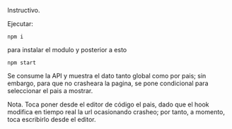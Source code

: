 Instructivo.

Ejecutar:
```
npm i 
```

para instalar el modulo y posterior a esto
```
npm start
```

Se consume la API y muestra el dato tanto global como por pais; 
sin embargo, para que no crasheara la pagina, se pone condicional para seleccionar
el pais a mostrar.

Nota.
Toca poner desde el editor de código el pais, dado que el hook modifica 
en tiempo real la url ocasionando crasheo; por tanto, a momento, toca escribirlo
desde el editor.

